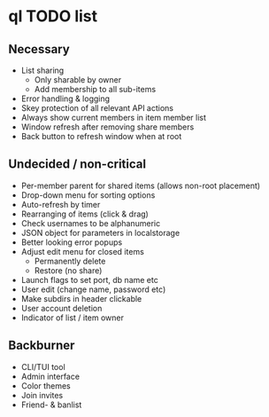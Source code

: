 # ql TODO list

## Necessary
* List sharing
    - Only sharable by owner
    - Add membership to all sub-items
* Error handling & logging
* Skey protection of all relevant API actions
* Always show current members in item member list
* Window refresh after removing share members
* Back button to refresh window when at root

## Undecided / non-critical
* Per-member parent for shared items (allows non-root placement)
* Drop-down menu for sorting options
* Auto-refresh by timer
* Rearranging of items (click & drag)
* Check usernames to be alphanumeric
* JSON object for parameters in localstorage
* Better looking error popups
* Adjust edit menu for closed items
    - Permanently delete
    - Restore
    (no share)
* Launch flags to set port, db name etc
* User edit (change name, password etc)
* Make subdirs in header clickable
* User account deletion
* Indicator of list / item owner

## Backburner
* CLI/TUI tool
* Admin interface
* Color themes
* Join invites
* Friend- & banlist
